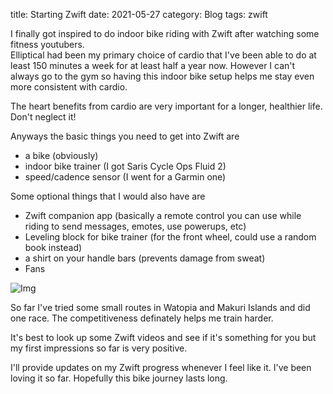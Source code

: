 title: Starting Zwift
date: 2021-05-27
category: Blog
tags: zwift

I finally got inspired to do indoor bike riding with Zwift after watching some fitness youtubers.  
Elliptical had been my primary choice of cardio that I've been able to do at least 150 minutes a week for at least half a year now.
However I can't always go to the gym so having this indoor bike setup helps me stay even more consistent with cardio.

The heart benefits from cardio are very important for a longer, healthier life.  Don't neglect it!

Anyways the basic things you need to get into Zwift are

- a bike (obviously)
- indoor bike trainer (I got Saris Cycle Ops Fluid 2)
- speed/cadence sensor (I went for a Garmin one)

Some optional things that I would also have are 

- Zwift companion app (basically a remote control you can use while riding to send messages, emotes, use powerups, etc)
- Leveling block for bike trainer (for the front wheel, could use a random book instead)
- a shirt on your handle bars (prevents damage from sweat)
- Fans

<img src="{static}/images/05-27-2021_1.JPG" class="img-fluid" alt="Img">

So far I've tried some small routes in Watopia and Makuri Islands and did one race.  The competitiveness definately helps me 
train harder.

It's best to look up some Zwift videos and see if it's something for you but my first impressions so far is very positive. 

I'll provide updates on my Zwift progress whenever I feel like it.  I've been loving it so far.  Hopefully this bike journey 
lasts long.